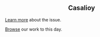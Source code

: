 
<div align="center">
  
 ## Casalioy

</div>


[Learn more](https://www.youtube.com/watch?v=anEykhlBd-Q&list=PLCPB2VbYbLG1gBDKObjjCpX4vaK-5hRVb&t=828) about the issue.



[Browse](https://github.com/casalioy) our work to this day.
